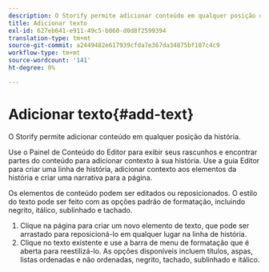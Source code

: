 ```yaml
---
description: O Storify permite adicionar conteúdo em qualquer posição da história.
title: Adicionar texto
exl-id: 627eb641-e911-49c5-b060-d0d8f2599394
translation-type: tm+mt
source-git-commit: a2449482e617939cfda7e367da34875bf187c4c9
workflow-type: tm+mt
source-wordcount: '141'
ht-degree: 0%

---
```


# Adicionar texto{#add-text}

O Storify permite adicionar conteúdo em qualquer posição da história.

Use o Painel de Conteúdo do Editor para exibir seus rascunhos e encontrar partes do conteúdo para adicionar contexto à sua história. Use a guia Editor para criar uma linha de história, adicionar contexto aos elementos da história e criar uma narrativa para a página.

Os elementos de conteúdo podem ser editados ou reposicionados. O estilo do texto pode ser feito com as opções padrão de formatação, incluindo negrito, itálico, sublinhado e tachado.

1. Clique na página para criar um novo elemento de texto, que pode ser arrastado para reposicioná-lo em qualquer lugar na linha de história.
1. Clique no texto existente e use a barra de menu de formatação que é aberta para reestilizá-lo. As opções disponíveis incluem títulos, aspas, listas ordenadas e não ordenadas, negrito, tachado, sublinhado e itálico.
